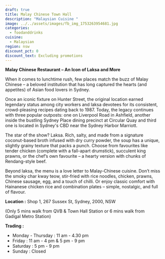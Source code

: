 ```yaml
---
draft: true
title: Malay Chinese Town Hall
description: "Malaysian Cuisine "
image: ../../assets/images/fb_img_1753263954681.jpg
categories:
  - foodanddrinks
cuisine:
  - Malaysian
region: nsw
discount_pct: 0
discount_text: Excluding promotions
---
```

**Malay Chinese Restaurant – An Icon of Laksa and More**

When it comes to lunchtime rush, few places match the buzz of Malay Chinese  – a beloved institution that has long captured the hearts (and appetites) of Asian food lovers in Sydney.

Once an iconic fixture on Hunter Street, the original location earned legendary status among city workers and laksa devotees for its consistent, crowd-pleasing recipes dating back to 1987. Today, the legacy continues with three popular outposts: one on Liverpool Road in Ashfield, another inside the bustling Sydney Place dining precinct at Circular Quay and third one is located in Sydney's CBD near the Sydney Harbor Marriott.

The star of the show? Laksa. Rich, salty, and made from a signature coconut-based broth infused with dry curry powder, the soup has a unique, slightly grainy texture that packs a punch. Choose from favourites like tender chicken (complete with a fall-apart drumstick), succulent king prawns, or the chef’s own favourite – a hearty version with chunks of Rendang-style beef.

Beyond laksa, the menu is a love letter to Malay-Chinese cuisine. Don’t miss the smoky char kway teow, stir-fried with rice noodles, chicken, prawns, Chinese sausage, egg, and a touch of chilli. Or enjoy classic comfort with Hainanese chicken rice and combination plates – simple, nostalgic, and full of flavour.

**Location :** Shop 1, 267 Sussex St, Sydney, 2000, NSW

(Only 5 mins walk from QVB & Town Hall Station or 6 mins walk from Gadigal Metro Station)

**Trading :**

* Monday - Thursday : 11 am - 4.30 pm
* Friday : 11 am - 4 pm & 5 pm - 9 pm
* Saturday : 5 pm - 9 pm
* Sunday : Closed

